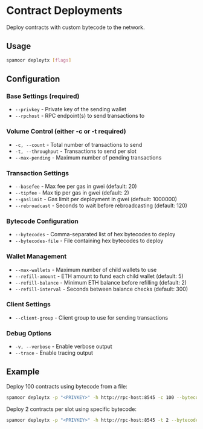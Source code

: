 # Contract Deployments

Deploy contracts with custom bytecode to the network.

## Usage

```bash
spamoor deploytx [flags]
```

## Configuration

### Base Settings (required)
- `--privkey` - Private key of the sending wallet
- `--rpchost` - RPC endpoint(s) to send transactions to

### Volume Control (either -c or -t required)
- `-c, --count` - Total number of transactions to send
- `-t, --throughput` - Transactions to send per slot
- `--max-pending` - Maximum number of pending transactions

### Transaction Settings
- `--basefee` - Max fee per gas in gwei (default: 20)
- `--tipfee` - Max tip per gas in gwei (default: 2)
- `--gaslimit` - Gas limit per deployment in gwei (default: 1000000)
- `--rebroadcast` - Seconds to wait before rebroadcasting (default: 120)

### Bytecode Configuration
- `--bytecodes` - Comma-separated list of hex bytecodes to deploy
- `--bytecodes-file` - File containing hex bytecodes to deploy

### Wallet Management
- `--max-wallets` - Maximum number of child wallets to use
- `--refill-amount` - ETH amount to fund each child wallet (default: 5)
- `--refill-balance` - Minimum ETH balance before refilling (default: 2)
- `--refill-interval` - Seconds between balance checks (default: 300)

### Client Settings
- `--client-group` - Client group to use for sending transactions

### Debug Options
- `-v, --verbose` - Enable verbose output
- `--trace` - Enable tracing output

## Example

Deploy 100 contracts using bytecode from a file:
```bash
spamoor deploytx -p "<PRIVKEY>" -h http://rpc-host:8545 -c 100 --bytecodes-file bytecodes.txt
```

Deploy 2 contracts per slot using specific bytecode:
```bash
spamoor deploytx -p "<PRIVKEY>" -h http://rpc-host:8545 -t 2 --bytecodes "0x1234,0x5678" 